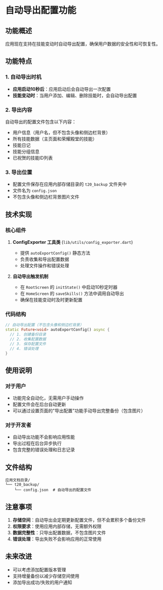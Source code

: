 # 自动导出配置功能

## 功能概述

应用现在支持在技能变动时自动导出配置，确保用户数据的安全性和可恢复性。

## 功能特点

### 1. 自动导出时机
- **应用启动10秒后**：应用启动后会自动导出一次配置
- **技能变动时**：当用户添加、编辑、删除技能时，会自动导出配置

### 2. 导出内容
自动导出的配置文件包含以下内容：
- 用户信息（用户名，但不包含头像和侧边栏背景）
- 所有技能数据（主页面和荣耀殿堂的技能）
- 技能日记
- 技能分组信息
- 已祝贺的技能ID列表

### 3. 导出位置
- 配置文件保存在应用内部存储目录的 `t20_backup` 文件夹中
- 文件名为 `config.json`
- 不包含头像和侧边栏背景图片文件

## 技术实现

### 核心组件

1. **ConfigExporter 工具类** (`lib/utils/config_exporter.dart`)
   - 提供 `autoExportConfig()` 静态方法
   - 负责收集和导出配置数据
   - 处理文件操作和错误处理

2. **自动导出触发机制**
   - 在 `RootScreen` 的 `initState()` 中启动10秒定时器
   - 在 `HomeScreen` 的 `saveSkills()` 方法中调用自动导出
   - 确保在技能变动时及时更新配置

### 代码结构

```dart
// 自动导出配置（不包含头像和侧边栏背景）
static Future<void> autoExportConfig() async {
  // 1. 创建备份目录
  // 2. 收集配置数据
  // 3. 保存配置文件
  // 4. 错误处理
}
```

## 使用说明

### 对于用户
- 功能完全自动化，无需用户手动操作
- 配置文件会在后台自动更新
- 可以通过设置页面的"导出配置"功能手动导出完整备份（包含图片）

### 对于开发者
- 自动导出功能不会影响应用性能
- 导出过程在后台异步执行
- 包含完整的错误处理和日志记录

## 文件结构

```
应用文档目录/
└── t20_backup/
    └── config.json  # 自动导出的配置文件
```

## 注意事项

1. **存储空间**：自动导出会定期更新配置文件，但不会累积多个备份文件
2. **权限要求**：使用应用内部存储，无需额外权限
3. **数据完整性**：只导出配置数据，不包含图片文件
4. **错误处理**：导出失败不会影响应用的正常使用

## 未来改进

- 可以考虑添加配置版本管理
- 支持增量备份以减少存储空间使用
- 添加导出成功/失败的用户通知 